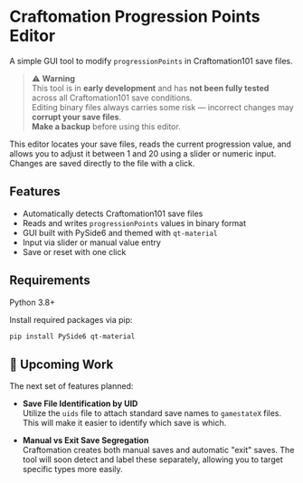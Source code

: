 # Craftomation Progression Points Editor

A simple GUI tool to modify `progressionPoints` in Craftomation101 save files.

> ⚠️ **Warning**  
> This tool is in **early development** and has **not been fully tested** across all Craftomation101 save conditions.  
> Editing binary files always carries some risk — incorrect changes may **corrupt your save files**.  
> **Make a backup** before using this editor.

This editor locates your save files, reads the current progression value, and allows you to adjust it between 1 and 20 using a slider or numeric input. Changes are saved directly to the file with a click.

## Features

- Automatically detects Craftomation101 save files
- Reads and writes `progressionPoints` values in binary format
- GUI built with PySide6 and themed with `qt-material`
- Input via slider or manual value entry
- Save or reset with one click

## Requirements

Python 3.8+

Install required packages via pip:

```bash
pip install PySide6 qt-material
```
## 🔧 Upcoming Work

The next set of features planned:

- **Save File Identification by UID**  
  Utilize the `uids` file to attach standard save names to `gamestateX` files. This will make it easier to identify which save is which.

- **Manual vs Exit Save Segregation**  
  Craftomation creates both manual saves and automatic "exit" saves. The tool will soon detect and label these separately, allowing you to target specific types more easily.
